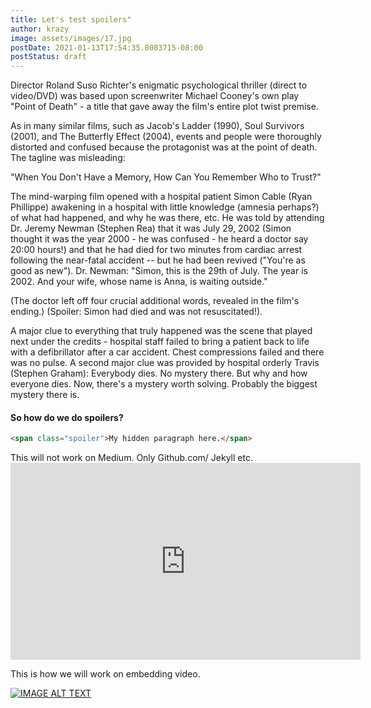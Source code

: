 ```yaml
---
title: Let's test spoilers"
author: krazy
image: assets/images/17.jpg
postDate: 2021-01-13T17:54:35.8083715-08:00
postStatus: draft
---
```


<!--# The first mass-produced book to deviate from a rectilinear format-->
<!--![](../assets/images/17.jpg)-->

Director Roland Suso Richter's enigmatic psychological thriller (direct to video/DVD) was based upon screenwriter Michael Cooney's own play "Point of Death" - a title that gave away the film's entire plot twist premise.

As in many similar films, such as Jacob's Ladder (1990), Soul Survivors (2001), and The Butterfly Effect (2004), events and people were thoroughly distorted and confused because the protagonist was at the point of death. The tagline was misleading:

"When You Don't Have a Memory, How Can You Remember Who to Trust?"

The mind-warping film opened with a hospital patient Simon Cable (Ryan Phillippe) awakening in a <span class="spoiler"> hospital with little knowledge (amnesia perhaps?) of what had happened, and why he was there, etc. He was told by attending Dr. Jeremy Newman (Stephen Rea) that it was July 29, 2002 (Simon thought it was the year 2000 - he was confused - he heard a doctor say 20:00 hours!) and that he had died for two minutes from cardiac arrest following the near-fatal accident -- but he had been revived ("You're as good as new").</span> Dr. Newman: "Simon, this is the 29th of July. The year is 2002. And your wife, whose name is Anna, is waiting outside." 

(The doctor left off four crucial additional words, revealed in the film's ending.) (Spoiler: Simon had died and was not resuscitated!).

A major clue to everything that truly happened was the scene that played next under the credits - hospital staff failed to bring a patient back to life with a defibrillator after a car accident. Chest compressions failed and there was no pulse. A second major clue was provided by hospital orderly Travis (Stephen Graham): <span class="spoiler">Everybody dies. No mystery there. But why and how everyone dies. Now, there's a mystery worth solving. Probably the biggest mystery there is.</span>


#### So how do we do spoilers?

```html
<span class="spoiler">My hidden paragraph here.</span>
```

<p>
This will not work on Medium. Only Github.com/ Jekyll etc. 

<iframe width="560" height="315" src="https://www.youtube.com/embed/LXb3EKWsInQ" frameborder="0" allow="accelerometer; autoplay; clipboard-write; encrypted-media; gyroscope; picture-in-picture" allowfullscreen></iframe> 
</p>


This is how we will work on embedding video. 

[![IMAGE ALT TEXT](http://img.youtube.com/vi/BHACKCNDMW8/0.jpg)](https://youtu.be/BHACKCNDMW8)
